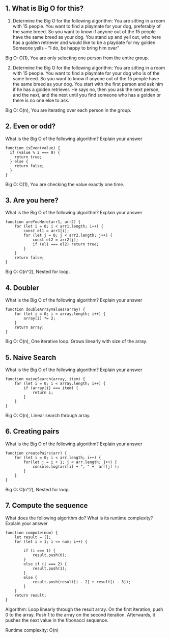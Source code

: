 ## 1. What is Big O for this?

1. Determine the Big O for the following algorithm:
   You are sitting in a room with 15 people. You want to find a playmate for your dog, preferably of the same breed.
   So you want to know if anyone out of the 15 people have the same breed as your dog.
   You stand up and yell out, who here has a golden retriever and would like to be a playdate for my golden.
   Someone yells - "I do, be happy to bring him over"

Big O: O(1), You are only selecting one person from the entire group.

2. Determine the Big O for the following algorithm:
   You are sitting in a room with 15 people. You want to find a playmate for your dog who is of the same breed.
   So you want to know if anyone out of the 15 people have the same breed as your dog.
   You start with the first person and ask him if he has a golden retriever.
   He says no, then you ask the next person, and the next, and the next until you find someone who has a golden or there is no one else to ask.

Big O: O(n), You are iterating over each person in the group.

## 2. Even or odd?

What is the Big O of the following algorithm? Explain your answer

```
function isEven(value) {
  if (value % 2 === 0) {
    return true;
  } else {
    return false;
  }
}
```

Big O: O(1), You are checking the value exactly one time.

## 3. Are you here?

What is the Big O of the following algorithm? Explain your answer

```
function areYouHere(arr1, arr2) {
    for (let i = 0; i < arr1.length; i++) {
        const el1 = arr1[i];
        for (let j = 0; j < arr2.length; j++) {
            const el2 = arr2[j];
            if (el1 === el2) return true;
        }
    }
    return false;
}
```

Big O: O(n^2), Nested for loop.

## 4. Doubler

What is the Big O of the following algorithm? Explain your answer

```
function doubleArrayValues(array) {
    for (let i = 0; i < array.length; i++) {
        array[i] *= 2;
    }
    return array;
}
```

Big O: O(n), One iterative loop. Grows linearly with size of the array.

## 5. Naive Search

What is the Big O of the following algorithm? Explain your answer

```
function naiveSearch(array, item) {
    for (let i = 0; i < array.length; i++) {
        if (array[i] === item) {
            return i;
        }
    }
}
```

Big O: O(n), Linear search through array.

## 6. Creating pairs

What is the Big O of the following algorithm? Explain your answer

```
function createPairs(arr) {
    for (let i = 0; i < arr.length; i++) {
        for(let j = i + 1; j < arr.length; j++) {
            console.log(arr[i] + ", " +  arr[j] );
        }
    }
}
```

Big O: O(n^2), Nested for loop.

## 7. Compute the sequence

What does the following algorithm do? What is its runtime complexity? Explain your answer

```
function compute(num) {
    let result = [];
    for (let i = 1; i <= num; i++) {

        if (i === 1) {
            result.push(0);
        }
        else if (i === 2) {
            result.push(1);
        }
        else {
            result.push(result[i - 2] + result[i - 3]);
        }
    }
    return result;
}
```

Algorithm: Loop linearly through the result array. On the first iteration, push 0 to the array. Push 1 to the array on the second iteration. Afterwards, it pushes the next value in the fibonacci sequence.

Runtime complexity: O(n)
